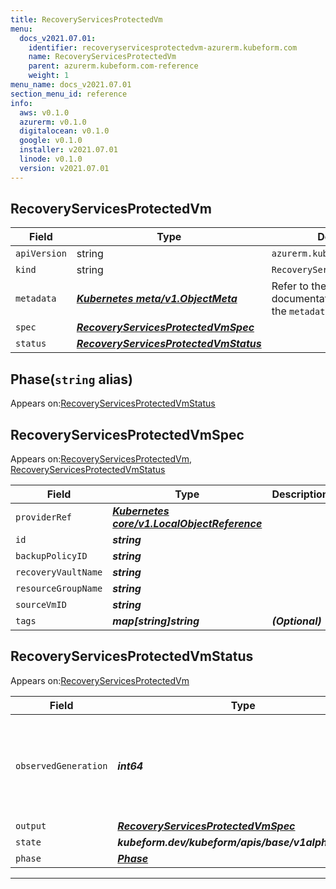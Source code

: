 ```yaml
---
title: RecoveryServicesProtectedVm
menu:
  docs_v2021.07.01:
    identifier: recoveryservicesprotectedvm-azurerm.kubeform.com
    name: RecoveryServicesProtectedVm
    parent: azurerm.kubeform.com-reference
    weight: 1
menu_name: docs_v2021.07.01
section_menu_id: reference
info:
  aws: v0.1.0
  azurerm: v0.1.0
  digitalocean: v0.1.0
  google: v0.1.0
  installer: v2021.07.01
  linode: v0.1.0
  version: v2021.07.01
---
```


## RecoveryServicesProtectedVm
| Field | Type | Description |
| ------ | ----- | ----------- |
| `apiVersion` | string | `azurerm.kubeform.com/v1alpha1` |
|    `kind` | string | `RecoveryServicesProtectedVm` |
| `metadata` | ***[Kubernetes meta/v1.ObjectMeta](https://v1-18.docs.kubernetes.io/docs/reference/generated/kubernetes-api/v1.18/#objectmeta-v1-meta)***|Refer to the Kubernetes API documentation for the fields of the `metadata` field.|
| `spec` | ***[RecoveryServicesProtectedVmSpec](#recoveryservicesprotectedvmspec)***||
| `status` | ***[RecoveryServicesProtectedVmStatus](#recoveryservicesprotectedvmstatus)***||
## Phase(`string` alias)

Appears on:[RecoveryServicesProtectedVmStatus](#recoveryservicesprotectedvmstatus)

## RecoveryServicesProtectedVmSpec

Appears on:[RecoveryServicesProtectedVm](#recoveryservicesprotectedvm), [RecoveryServicesProtectedVmStatus](#recoveryservicesprotectedvmstatus)

| Field | Type | Description |
| ------ | ----- | ----------- |
| `providerRef` | ***[Kubernetes core/v1.LocalObjectReference](https://v1-18.docs.kubernetes.io/docs/reference/generated/kubernetes-api/v1.18/#localobjectreference-v1-core)***||
| `id` | ***string***||
| `backupPolicyID` | ***string***||
| `recoveryVaultName` | ***string***||
| `resourceGroupName` | ***string***||
| `sourceVmID` | ***string***||
| `tags` | ***map[string]string***| ***(Optional)*** |
## RecoveryServicesProtectedVmStatus

Appears on:[RecoveryServicesProtectedVm](#recoveryservicesprotectedvm)

| Field | Type | Description |
| ------ | ----- | ----------- |
| `observedGeneration` | ***int64***| ***(Optional)*** Resource generation, which is updated on mutation by the API Server.|
| `output` | ***[RecoveryServicesProtectedVmSpec](#recoveryservicesprotectedvmspec)***| ***(Optional)*** |
| `state` | ***kubeform.dev/kubeform/apis/base/v1alpha1.State***| ***(Optional)*** |
| `phase` | ***[Phase](#phase)***| ***(Optional)*** |
---
